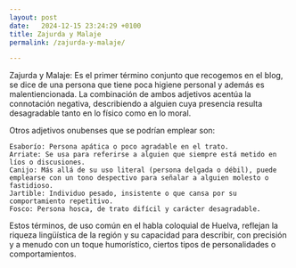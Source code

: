 ```yaml
---
layout: post
date:   2024-12-15 23:24:29 +0100
title: Zajurda y Malaje
permalink: /zajurda-y-malaje/

---
```


Zajurda y Malaje: Es el primer término conjunto que recogemos en el blog, se dice de una persona que tiene poca higiene personal y además es malentiencionada. La combinación de ambos adjetivos acentúa la connotación negativa, describiendo a alguien cuya presencia resulta desagradable tanto en lo físico como en lo moral.

Otros adjetivos onubenses que se podrían emplear son:

    Esaborío: Persona apática o poco agradable en el trato.
    Arriate: Se usa para referirse a alguien que siempre está metido en líos o discusiones.
    Canijo: Más allá de su uso literal (persona delgada o débil), puede emplearse con un tono despectivo para señalar a alguien molesto o fastidioso.
    Jartible: Individuo pesado, insistente o que cansa por su comportamiento repetitivo.
    Fosco: Persona hosca, de trato difícil y carácter desagradable.

Estos términos, de uso común en el habla coloquial de Huelva, reflejan la riqueza lingüística de la región y su capacidad para describir, con precisión y a menudo con un toque humorístico, ciertos tipos de personalidades o comportamientos.